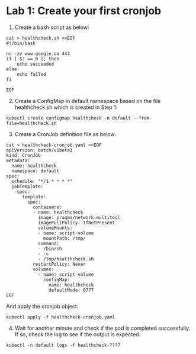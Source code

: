 # Lab 1: Create your first cronjob

1. Create a bash script as below:
```
cat > healthcheck.sh <<EOF
#!/bin/bash

nc -zv www.google.ca 443
if [ $? == 0 ]; then
    echo succeeded
else
    echo failed
fi

EOF
```

2. Create a ConfigMap in default namespace based on the file healthcheck.sh which is created in Step 1:
```
kubectl create configmap healthcheck -n default --from-file=healthcheck.sh
```

3. Create a CronJob definition file as below:
```
cat > healthcheck-cronjob.yaml <<EOF
apiVersion: batch/v1beta1
kind: CronJob
metadata:
  name: healthcheck
  namespace: default
spec:
  schedule: "*/1 * * * *"
  jobTemplate:
    spec:
      template:
        spec:
          containers:
          - name: healthcheck
            image: praqma/network-multitool
            imagePullPolicy: IfNotPresent
            volumeMounts:
            - name: script-volume
              mountPath: /tmp/              
            command:
            - /bin/sh
            - -c
            - /tmp/healthcheck.sh
          restartPolicy: Never
          volumes:
            - name: script-volume
              configMap:
                name: healthcheck
                defaultMode: 0777
EOF
```

And apply the cronjob object:

```
kubectl apply -f healthcheck-cronjob.yaml
```

4. Wait for another minute and check if the pod is completed successfully. If so, check the log to see if the output is expected.
```
kubectl -n default logs -f healthcheck-????
```


